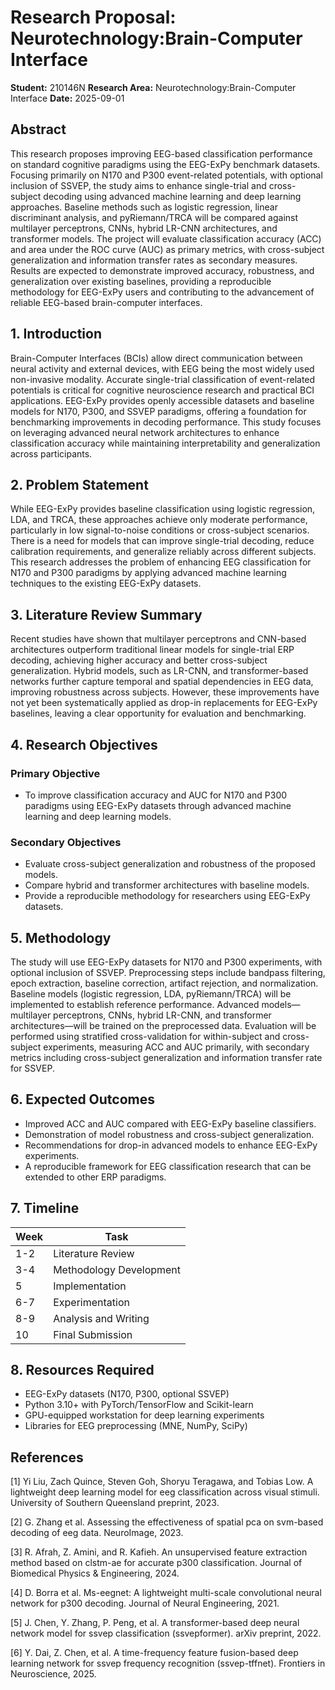 # Research Proposal: Neurotechnology:Brain-Computer Interface

**Student:** 210146N
**Research Area:** Neurotechnology:Brain-Computer Interface
**Date:** 2025-09-01

## Abstract

This research proposes improving EEG-based classification performance on standard cognitive paradigms using the EEG-ExPy benchmark datasets. Focusing primarily on N170 and P300 event-related potentials, with optional inclusion of SSVEP, the study aims to enhance single-trial and cross-subject decoding using advanced machine learning and deep learning approaches. Baseline methods such as logistic regression, linear discriminant analysis, and pyRiemann/TRCA will be compared against multilayer perceptrons, CNNs, hybrid LR-CNN architectures, and transformer models. The project will evaluate classification accuracy (ACC) and area under the ROC curve (AUC) as primary metrics, with cross-subject generalization and information transfer rates as secondary measures. Results are expected to demonstrate improved accuracy, robustness, and generalization over existing baselines, providing a reproducible methodology for EEG-ExPy users and contributing to the advancement of reliable EEG-based brain-computer interfaces.

## 1. Introduction

Brain-Computer Interfaces (BCIs) allow direct communication between neural activity and external devices, with EEG being the most widely used non-invasive modality. Accurate single-trial classification of event-related potentials is critical for cognitive neuroscience research and practical BCI applications. EEG-ExPy provides openly accessible datasets and baseline models for N170, P300, and SSVEP paradigms, offering a foundation for benchmarking improvements in decoding performance. This study focuses on leveraging advanced neural network architectures to enhance classification accuracy while maintaining interpretability and generalization across participants.

## 2. Problem Statement

While EEG-ExPy provides baseline classification using logistic regression, LDA, and TRCA, these approaches achieve only moderate performance, particularly in low signal-to-noise conditions or cross-subject scenarios. There is a need for models that can improve single-trial decoding, reduce calibration requirements, and generalize reliably across different subjects. This research addresses the problem of enhancing EEG classification for N170 and P300 paradigms by applying advanced machine learning techniques to the existing EEG-ExPy datasets.

## 3. Literature Review Summary

Recent studies have shown that multilayer perceptrons and CNN-based architectures outperform traditional linear models for single-trial ERP decoding, achieving higher accuracy and better cross-subject generalization. Hybrid models, such as LR-CNN, and transformer-based networks further capture temporal and spatial dependencies in EEG data, improving robustness across subjects. However, these improvements have not yet been systematically applied as drop-in replacements for EEG-ExPy baselines, leaving a clear opportunity for evaluation and benchmarking.

## 4. Research Objectives

### Primary Objective
- To improve classification accuracy and AUC for N170 and P300 paradigms using EEG-ExPy datasets through advanced machine learning and deep learning models.

### Secondary Objectives
- Evaluate cross-subject generalization and robustness of the proposed models.
- Compare hybrid and transformer architectures with baseline models.
- Provide a reproducible methodology for researchers using EEG-ExPy datasets.

## 5. Methodology

The study will use EEG-ExPy datasets for N170 and P300 experiments, with optional inclusion of SSVEP. Preprocessing steps include bandpass filtering, epoch extraction, baseline correction, artifact rejection, and normalization. Baseline models (logistic regression, LDA, pyRiemann/TRCA) will be implemented to establish reference performance. Advanced models—multilayer perceptrons, CNNs, hybrid LR-CNN, and transformer architectures—will be trained on the preprocessed data. Evaluation will be performed using stratified cross-validation for within-subject and cross-subject experiments, measuring ACC and AUC primarily, with secondary metrics including cross-subject generalization and information transfer rate for SSVEP.

## 6. Expected Outcomes

- Improved ACC and AUC compared with EEG-ExPy baseline classifiers.
- Demonstration of model robustness and cross-subject generalization.
- Recommendations for drop-in advanced models to enhance EEG-ExPy experiments.
- A reproducible framework for EEG classification research that can be extended to other ERP paradigms.

## 7. Timeline

| Week | Task |
|------|------|
| 1-2  | Literature Review |
| 3-4  | Methodology Development |
| 5  | Implementation |
| 6-7 | Experimentation |
| 8-9| Analysis and Writing |
| 10   | Final Submission |

## 8. Resources Required

- EEG-ExPy datasets (N170, P300, optional SSVEP)
- Python 3.10+ with PyTorch/TensorFlow and Scikit-learn
- GPU-equipped workstation for deep learning experiments
- Libraries for EEG preprocessing (MNE, NumPy, SciPy)

## References

[1] Yi Liu, Zach Quince, Steven Goh, Shoryu Teragawa, and Tobias Low. A lightweight deep learning model for eeg classification across visual stimuli. University of Southern Queensland preprint, 2023.

[2] G. Zhang et al. Assessing the effectiveness of spatial pca on svm-based decoding of eeg data. NeuroImage, 2023.

[3] R. Afrah, Z. Amini, and R. Kafieh. An unsupervised feature extraction method based on clstm-ae for accurate p300 classification. Journal of Biomedical Physics & Engineering, 2024.

[4] D. Borra et al. Ms-eegnet: A lightweight multi-scale convolutional neural network for p300 decoding. Journal of Neural Engineering, 2021.

[5] J. Chen, Y. Zhang, P. Peng, et al. A transformer-based deep neural network model for ssvep classification (ssvepformer). arXiv preprint, 2022.

[6] Y. Dai, Z. Chen, et al. A time-frequency feature fusion-based deep learning network for ssvep frequency recognition (ssvep-tffnet). Frontiers in Neuroscience, 2025.